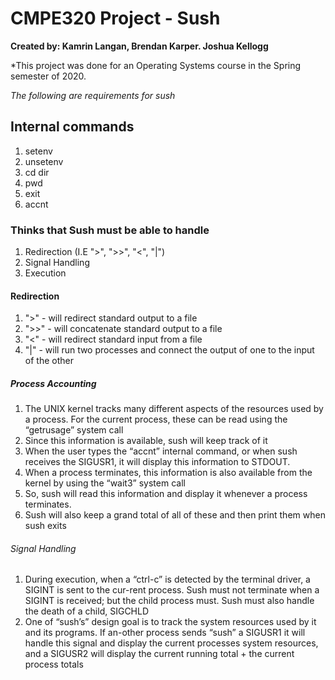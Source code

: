 # CMPE320 Project - Sush
**Created by: Kamrin Langan, Brendan Karper. Joshua Kellogg**

*This project was done for an Operating Systems course in the Spring semester of 2020.

*The following are requirements for sush*

## Internal commands
1. setenv
2. unsetenv
3. cd dir
4. pwd
5. exit
6. accnt


### Thinks that Sush must be able to handle
1. Redirection (I.E ">", ">>", "<", "|")
2. Signal Handling
3. Execution


#### Redirection
1. ">" - will redirect standard output to a file
2. ">>" - will concatenate standard output to a file
3. "<" - will redirect standard input from a file
4. "|" - will run two processes and connect the output of one to the input of the other


##### Process Accounting
1. The UNIX kernel tracks many different aspects of the resources used by a process.  For the current process, these can be read using the “getrusage” system call
2. Since this information is available, sush will keep track of it
3. When the user types the “accnt” internal command, or when sush receives the SIGUSR1, it will display this information to STDOUT.
4. When a process terminates, this information is also available from the kernel by using the “wait3” system call
5. So, sush will read this information and display it whenever a process terminates.
6. Sush will also keep a grand total of all of these and then print them when sush exits


###### Signal Handling
1. During execution, when a “ctrl-c” is detected by the terminal driver, a SIGINT is sent to the cur-rent process.  Sush must not terminate when a SIGINT is received; but the child process must.  Sush must also handle the death of a child, SIGCHLD
2. One of “sush’s” design goal is to track the system resources used by it and its programs.  If an-other process sends “sush” a SIGUSR1 it will handle this signal and display the current processes system resources, and a SIGUSR2 will display the current running total + the current process totals

